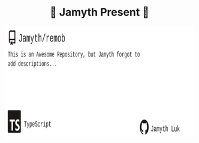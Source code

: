 <!-- built at 7/27/2025, 5:24:47 AM -->
<h1 align="center">
🎉 Jamyth Present 🎉
</h1>
<p align="center">
    <a href="https://github.com/Jamyth/remob">
        <img width="1000" height="300" src="./readme.svg" />
    </a>
</p>